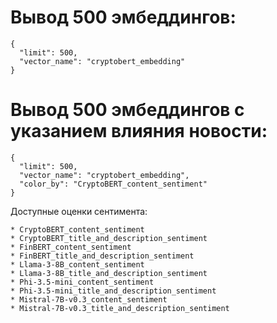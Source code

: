 # Вывод 500 эмбеддингов:

```
{
  "limit": 500,
  "vector_name": "cryptobert_embedding"
}
```

# Вывод 500 эмбеддингов с указанием влияния новости:

```
{
  "limit": 500,
  "vector_name": "cryptobert_embedding",
  "color_by": "CryptoBERT_content_sentiment"
}
```

Доступные оценки сентимента:

```
* CryptoBERT_content_sentiment
* CryptoBERT_title_and_description_sentiment
* FinBERT_content_sentiment
* FinBERT_title_and_description_sentiment
* Llama-3-8B_content_sentiment
* Llama-3-8B_title_and_description_sentiment
* Phi-3.5-mini_content_sentiment
* Phi-3.5-mini_title_and_description_sentiment
* Mistral-7B-v0.3_content_sentiment
* Mistral-7B-v0.3_title_and_description_sentiment
```